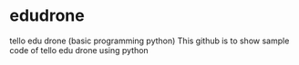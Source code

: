 # edudrone
tello edu drone (basic programming python)
This github is to show sample code of tello edu drone using python
